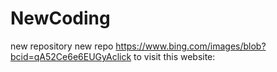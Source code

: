 # NewCoding
new repository
new repo https://www.bing.com/images/blob?bcid=qA52Ce6e6EUGyAclick to visit this website:
